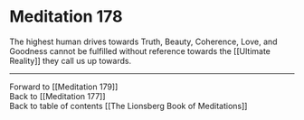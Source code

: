 # Meditation 178

The highest human drives towards Truth, Beauty, Coherence, Love, and Goodness cannot be fulfilled without reference towards the [[Ultimate Reality]] they call us up towards. 

___

Forward to [[Meditation 179]]  
Back to [[Meditation 177]]  
Back to table of contents [[The Lionsberg Book of Meditations]]  